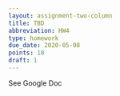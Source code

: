 ```yaml
---
layout: assignment-two-column
title: TBD
abbreviation: HW4
type: homework
due_date: 2020-05-08
points: 10
draft: 1
---
```


See Google Doc